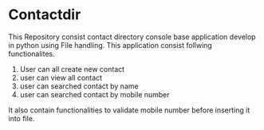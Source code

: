 # Contactdir
This Repository consist contact directory console base application develop in python using File handling.
This application consist follwing functionalites.
1) User can all create new contact 
2) user can view all contact
3) user can searched contact by name
4) user can searched contact by mobile number

It also contain functionalities to validate mobile number before inserting it into file.
